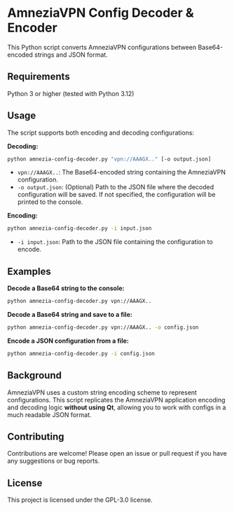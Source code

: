 # AmneziaVPN Config Decoder &amp; Encoder

This Python script converts AmneziaVPN configurations between Base64-encoded strings and JSON format.

## Requirements

Python 3 or higher (tested with Python 3.12)

## Usage

The script supports both encoding and decoding configurations:

**Decoding:**

```bash
python amnezia-config-decoder.py "vpn://AAAGX.." [-o output.json]
```

* `vpn://AAAGX..`: The Base64-encoded string containing the AmneziaVPN configuration.
* `-o output.json`: (Optional) Path to the JSON file where the decoded configuration will be saved. If not specified, the configuration will be printed to the console.

**Encoding:**

```bash
python amnezia-config-decoder.py -i input.json
```

* `-i input.json`: Path to the JSON file containing the configuration to encode.

## Examples

**Decode a Base64 string to the console:**

```bash
python amnezia-config-decoder.py vpn://AAAGX..
```

**Decode a Base64 string and save to a file:**

```bash
python amnezia-config-decoder.py vpn://AAAGX.. -o config.json
```

**Encode a JSON configuration from a file:**

```bash
python amnezia-config-decoder.py -i config.json
```

## Background

AmneziaVPN uses a custom string encoding scheme to represent configurations. This script replicates the AmneziaVPN application encoding and decoding logic **without using Qt**, allowing you to work with configs in a much readable JSON format.

## Contributing

Contributions are welcome! Please open an issue or pull request if you have any suggestions or bug reports.

## License

This project is licensed under the GPL-3.0 license.
